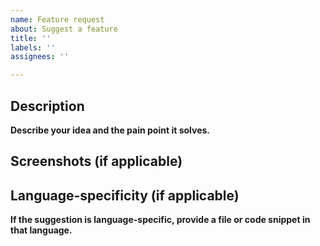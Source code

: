 ```yaml
---
name: Feature request
about: Suggest a feature
title: ''
labels: ''
assignees: ''

---
```


<!-- 
Before submitting a feature request,
- Ensure you're running the latest version of the extension
- See if a similar suggestion has already been made 
-->

## Description

__Describe your idea and the pain point it solves.__

<!-- Your description here -->

## Screenshots (if applicable)

<!-- Screenshots here -->

## Language-specificity (if applicable)

__If the suggestion is language-specific, provide a file or code snippet in that language.__

<!-- Your code here -->

